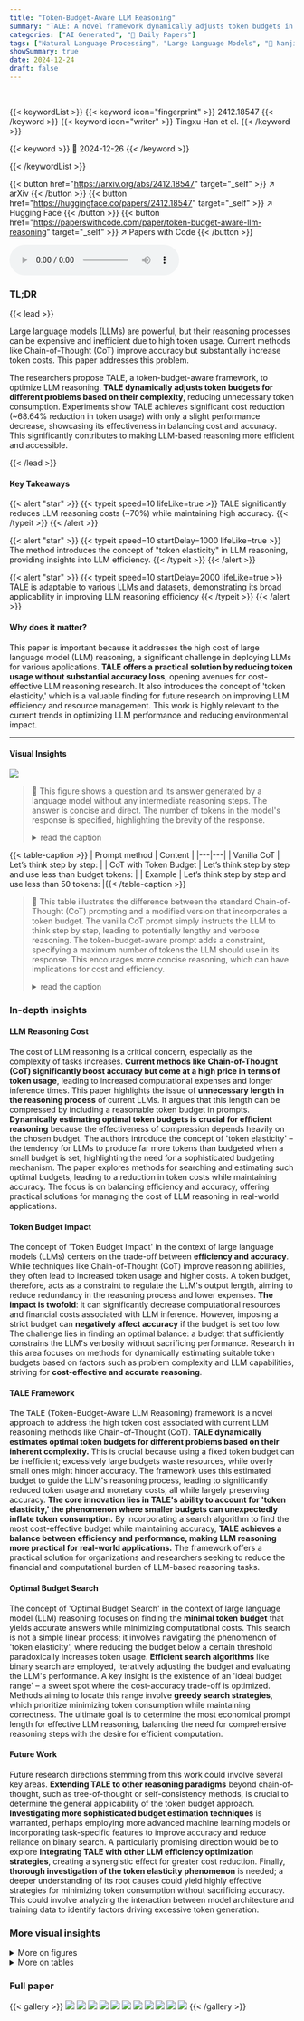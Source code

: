 ```yaml
---
title: "Token-Budget-Aware LLM Reasoning"
summary: "TALE: A novel framework dynamically adjusts token budgets in LLM reasoning prompts, slashing costs by ~70% with minimal accuracy loss."
categories: ["AI Generated", "🤗 Daily Papers"]
tags: ["Natural Language Processing", "Large Language Models", "🏢 Nanjing University",]
showSummary: true
date: 2024-12-24
draft: false
---
```


<br>

{{< keywordList >}}
{{< keyword icon="fingerprint" >}} 2412.18547 {{< /keyword >}}
{{< keyword icon="writer" >}} Tingxu Han et el. {{< /keyword >}}
 
{{< keyword >}} 🤗 2024-12-26 {{< /keyword >}}
 
{{< /keywordList >}}

{{< button href="https://arxiv.org/abs/2412.18547" target="_self" >}}
↗ arXiv
{{< /button >}}
{{< button href="https://huggingface.co/papers/2412.18547" target="_self" >}}
↗ Hugging Face
{{< /button >}}
{{< button href="https://paperswithcode.com/paper/token-budget-aware-llm-reasoning" target="_self" >}}
↗ Papers with Code
{{< /button >}}



<audio controls>
    <source src="https://ai-paper-reviewer.com/2412.18547/podcast.wav" type="audio/wav">
    Your browser does not support the audio element.
</audio>


### TL;DR


{{< lead >}}

Large language models (LLMs) are powerful, but their reasoning processes can be expensive and inefficient due to high token usage. Current methods like Chain-of-Thought (CoT) improve accuracy but substantially increase token costs.  This paper addresses this problem. 



The researchers propose TALE, a token-budget-aware framework, to optimize LLM reasoning. **TALE dynamically adjusts token budgets for different problems based on their complexity**, reducing unnecessary token consumption.  Experiments show TALE achieves significant cost reduction (~68.64% reduction in token usage) with only a slight performance decrease, showcasing its effectiveness in balancing cost and accuracy. This significantly contributes to making LLM-based reasoning more efficient and accessible.

{{< /lead >}}


#### Key Takeaways

{{< alert "star" >}}
{{< typeit speed=10 lifeLike=true >}} TALE significantly reduces LLM reasoning costs (~70%) while maintaining high accuracy. {{< /typeit >}}
{{< /alert >}}

{{< alert "star" >}}
{{< typeit speed=10 startDelay=1000 lifeLike=true >}} The method introduces the concept of "token elasticity" in LLM reasoning, providing insights into LLM efficiency. {{< /typeit >}}
{{< /alert >}}

{{< alert "star" >}}
{{< typeit speed=10 startDelay=2000 lifeLike=true >}} TALE is adaptable to various LLMs and datasets, demonstrating its broad applicability in improving LLM reasoning efficiency {{< /typeit >}}
{{< /alert >}}

#### Why does it matter?
This paper is important because it addresses the high cost of large language model (LLM) reasoning, a significant challenge in deploying LLMs for various applications.  **TALE offers a practical solution by reducing token usage without substantial accuracy loss**, opening avenues for cost-effective LLM reasoning research.  It also introduces the concept of 'token elasticity,' which is a valuable finding for future research on improving LLM efficiency and resource management. This work is highly relevant to the current trends in optimizing LLM performance and reducing environmental impact.

------
#### Visual Insights



![](https://arxiv.org/html/2412.18547/x1.png)

> 🔼 This figure shows a question and its answer generated by a language model without any intermediate reasoning steps.  The answer is concise and direct. The number of tokens in the model's response is specified, highlighting the brevity of the response.
> <details>
> <summary>read the caption</summary>
> (a) Direct answering (15 output tokens).
> </details>





{{< table-caption >}}
| Prompt method | Content |
|---|---| 
| Vanilla CoT | Let’s think step by step: | 
| CoT with Token Budget | Let’s think step by step and use less than budget tokens: | 
| Example | Let’s think step by step and use less than 50 tokens: |{{< /table-caption >}}

> 🔼 This table illustrates the difference between the standard Chain-of-Thought (CoT) prompting and a modified version that incorporates a token budget. The vanilla CoT prompt simply instructs the LLM to think step by step, leading to potentially lengthy and verbose reasoning.  The token-budget-aware prompt adds a constraint, specifying a maximum number of tokens the LLM should use in its response. This encourages more concise reasoning, which can have implications for cost and efficiency.
> <details>
> <summary>read the caption</summary>
> Table 1: Illustrations of the vanilla CoT prompt and the token-budget-aware prompt.
> </details>





### In-depth insights


#### LLM Reasoning Cost
The cost of LLM reasoning is a critical concern, especially as the complexity of tasks increases.  **Current methods like Chain-of-Thought (CoT) significantly boost accuracy but come at a high price in terms of token usage**, leading to increased computational expenses and longer inference times.  This paper highlights the issue of **unnecessary length in the reasoning process** of current LLMs.  It argues that this length can be compressed by including a reasonable token budget in prompts.  **Dynamically estimating optimal token budgets is crucial for efficient reasoning** because the effectiveness of compression depends heavily on the chosen budget.  The authors introduce the concept of 'token elasticity' – the tendency for LLMs to produce far more tokens than budgeted when a small budget is set, highlighting the need for a sophisticated budgeting mechanism. The paper explores methods for searching and estimating such optimal budgets, leading to a reduction in token costs while maintaining accuracy.  The focus is on balancing efficiency and accuracy, offering practical solutions for managing the cost of LLM reasoning in real-world applications.

#### Token Budget Impact
The concept of 'Token Budget Impact' in the context of large language models (LLMs) centers on the trade-off between **efficiency and accuracy**.  While techniques like Chain-of-Thought (CoT) improve reasoning abilities, they often lead to increased token usage and higher costs.  A token budget, therefore, acts as a constraint to regulate the LLM's output length, aiming to reduce redundancy in the reasoning process and lower expenses.  **The impact is twofold**:  it can significantly decrease computational resources and financial costs associated with LLM inference.  However, imposing a strict budget can **negatively affect accuracy** if the budget is set too low.  The challenge lies in finding an optimal balance: a budget that sufficiently constrains the LLM's verbosity without sacrificing performance.  Research in this area focuses on methods for dynamically estimating suitable token budgets based on factors such as problem complexity and LLM capabilities, striving for **cost-effective and accurate reasoning**.

#### TALE Framework
The TALE (Token-Budget-Aware LLM Reasoning) framework is a novel approach to address the high token cost associated with current LLM reasoning methods like Chain-of-Thought (CoT).  **TALE dynamically estimates optimal token budgets for different problems based on their inherent complexity.** This is crucial because using a fixed token budget can be inefficient; excessively large budgets waste resources, while overly small ones might hinder accuracy.  The framework uses this estimated budget to guide the LLM's reasoning process, leading to significantly reduced token usage and monetary costs, all while largely preserving accuracy.  **The core innovation lies in TALE's ability to account for 'token elasticity,' the phenomenon where smaller budgets can unexpectedly inflate token consumption.**  By incorporating a search algorithm to find the most cost-effective budget while maintaining accuracy, **TALE achieves a balance between efficiency and performance, making LLM reasoning more practical for real-world applications.** The framework offers a practical solution for organizations and researchers seeking to reduce the financial and computational burden of LLM-based reasoning tasks.

#### Optimal Budget Search
The concept of 'Optimal Budget Search' in the context of large language model (LLM) reasoning focuses on finding the **minimal token budget** that yields accurate answers while minimizing computational costs.  This search is not a simple linear process; it involves navigating the phenomenon of 'token elasticity', where reducing the budget below a certain threshold paradoxically increases token usage.  **Efficient search algorithms** like binary search are employed, iteratively adjusting the budget and evaluating the LLM's performance. A key insight is the existence of an 'ideal budget range' – a sweet spot where the cost-accuracy trade-off is optimized.  Methods aiming to locate this range involve **greedy search strategies**, which prioritize minimizing token consumption while maintaining correctness.  The ultimate goal is to determine the most economical prompt length for effective LLM reasoning, balancing the need for comprehensive reasoning steps with the desire for efficient computation.

#### Future Work
Future research directions stemming from this work could involve several key areas.  **Extending TALE to other reasoning paradigms** beyond chain-of-thought, such as tree-of-thought or self-consistency methods, is crucial to determine the general applicability of the token budget approach.  **Investigating more sophisticated budget estimation techniques** is warranted, perhaps employing more advanced machine learning models or incorporating task-specific features to improve accuracy and reduce reliance on binary search.  A particularly promising direction would be to explore **integrating TALE with other LLM efficiency optimization strategies**, creating a synergistic effect for greater cost reduction.  Finally, **thorough investigation of the token elasticity phenomenon** is needed; a deeper understanding of its root causes could yield highly effective strategies for minimizing token consumption without sacrificing accuracy.  This could involve analyzing the interaction between model architecture and training data to identify factors driving excessive token generation.


### More visual insights

<details>
<summary>More on figures
</summary>


![](https://arxiv.org/html/2412.18547/x2.png)

> 🔼 This figure shows an example of a question being answered using the vanilla Chain-of-Thought (CoT) prompting method.  The question is a word problem about calculating the total time of someone's after-work activities. The response demonstrates the detailed, step-by-step reasoning process characteristic of vanilla CoT.  The caption indicates that this response used 258 tokens.
> <details>
> <summary>read the caption</summary>
> (b) Vanilla CoT (258 output tokens).
> </details>



![](https://arxiv.org/html/2412.18547/x3.png)

> 🔼 This figure shows an example of Chain-of-Thought (CoT) reasoning with an inappropriately small token budget (set to less than 10 tokens).  Despite the budget constraint, the LLM attempts to generate a detailed explanation, resulting in 157 output tokens. This highlights the 'Token Elasticity' phenomenon where a severely restrictive budget doesn't lead to proportionally shorter responses, instead often resulting in significantly longer outputs than with a more reasonable budget.
> <details>
> <summary>read the caption</summary>
> (c) CoT with an unreasonable budget (157 output tokens).
> </details>



![](https://arxiv.org/html/2412.18547/x4.png)

> 🔼 This figure shows an example of Chain-of-Thought (CoT) reasoning with a reasonable token budget of 50.  The question is about calculating the total hours of Peyton's after-work activities.  Unlike the vanilla CoT example that uses many tokens for detailed explanations, this CoT with a budget forces the LLM to be concise in its reasoning.  The result is a much shorter chain of thought with 86 output tokens, which is significantly less than the 258 tokens in the vanilla CoT example, while still producing the correct answer.
> <details>
> <summary>read the caption</summary>
> (d) CoT with an reasonable budget (86 output tokens).
> </details>



![](https://arxiv.org/html/2412.18547/x5.png)

> 🔼 This figure showcases various approaches to solving a math word problem using a large language model (LLM).  (a) shows a direct answer approach where the LLM attempts to directly answer the question without intermediate steps. (b) demonstrates the Chain-of-Thought (CoT) method where the LLM breaks down the problem into multiple steps, providing detailed reasoning for each step before arriving at a solution. (c) illustrates CoT with an unreasonable token budget, resulting in an overly long explanation despite the constraint. (d) exhibits CoT with a reasonable token budget; this approach leads to a more concise and effective solution while remaining within the specified token limit. This comparison emphasizes the trade-off between detail in reasoning and efficiency, highlighting how setting an appropriate token budget can improve LLM performance and resource usage.
> <details>
> <summary>read the caption</summary>
> Figure 1: Examples of different problem solving paradigms. The reasoning processes are highlighted.
> </details>



![](https://arxiv.org/html/2412.18547/x6.png)

> 🔼 This figure shows the results of a binary search for the optimal token budget using the GPT-40-mini language model. The x-axis represents the iteration number of the search, and the y-axis represents the token budget being tested at each iteration. Different colored lines represent different samples, showing how the search process varies depending on the specific question. The figure demonstrates the concept of 'token elasticity', where reducing the budget below a certain threshold can lead to an increase in the actual token usage.
> <details>
> <summary>read the caption</summary>
> (a) GPT-4o-mini budget search.
> </details>



![](https://arxiv.org/html/2412.18547/x7.png)

> 🔼 The figure shows the relationship between the searched token budget and the actual token cost during the budget search process using the GPT-40-mini language model.  The x-axis represents the iteration number of the binary search algorithm used to find the optimal token budget.  The y-axis represents the actual token cost incurred by the model for each searched budget.  Different colored lines represent different sample questions. The figure demonstrates that there exists a range of reasonable token budgets where the actual cost is significantly lower than when using budgets outside this range.  This illustrates the 'token elasticity' phenomenon observed by the authors, where excessively small budgets lead to unexpectedly high token usage.
> <details>
> <summary>read the caption</summary>
> (b) GPT-4o-mini token cost.
> </details>



![](https://arxiv.org/html/2412.18547/x8.png)

> 🔼 This figure shows the results of searching for the optimal token budget using the Yi-lightning language model. The x-axis represents the iteration number of the binary search algorithm used to find the optimal budget, and the y-axis shows the searched budget at each iteration. The plot visualizes the 'token elasticity' phenomenon, where initially decreasing the budget leads to a reduction in token cost, but further reductions beyond a certain point result in increased costs. Different colored lines represent different samples, showing variability in the optimal budget and its relationship to the token cost across different samples.
> <details>
> <summary>read the caption</summary>
> (c) Yi-lightning budget search.
> </details>



![](https://arxiv.org/html/2412.18547/x9.png)

> 🔼 The figure shows the token costs for different searched budgets during the budget search process using the Yi-lightning large language model.  The x-axis represents the iteration number of the budget search, and the y-axis represents the actual number of tokens used by the model. Different colored lines represent different samples, showcasing the variability in token costs across various search instances.  The plot illustrates the 'token elasticity' phenomenon where using an unreasonably small budget can result in a higher token cost than using a more reasonable budget, demonstrating that optimal budget selection significantly influences the cost-effectiveness of the process.
> <details>
> <summary>read the caption</summary>
> (d) Yi-lightning token cost.
> </details>



![](https://arxiv.org/html/2412.18547/x10.png)

> 🔼 This figure illustrates the concept of 'token elasticity' in large language models (LLMs).  The experiment systematically reduces the token budget provided to the LLM during a chain-of-thought (CoT) reasoning task. The x-axis represents the iterations of the budget reduction process, while the y-axis shows either the target budget (Figures 2a and 2c) or the actual number of tokens used by the LLM (Figures 2b and 2d).  Different colored lines represent different samples of the experiment. The figure shows that when the budget is set within a reasonable range, the LLM achieves a significant reduction in token usage. However, if the budget is set too low, the actual number of tokens used increases dramatically, exceeding the token usage when a larger budget was used. This demonstrates that there is an optimal range of token budgets for efficient LLM reasoning.
> <details>
> <summary>read the caption</summary>
> Figure 2: Token elasticity phenomenon. The x-axis denotes the budget search iteration. The y-axis denotes the searched budget (Figure 2a and Figure 2c) or the real token costs for each searched budget (Figure 2b and Figure 2d). Different colors denote different samples. The token cost is significantly lower in a reasonable token budget range. When the token budget is smaller than the reasonable range, the token cost gradually increases.
> </details>



![](https://arxiv.org/html/2412.18547/x11.png)

> 🔼 This figure demonstrates the impact of using an optimal token budget in Chain-of-Thought (CoT) prompting.  It compares the token costs of CoT reasoning using different budget values. The results show that using a carefully searched optimal budget significantly reduces token costs while maintaining similar accuracy.  The figure likely includes a graph displaying token costs across different budget levels, showing a minimum point representing the optimal budget.
> <details>
> <summary>read the caption</summary>
> Figure 3: The effects of optimal searched budget. CoT with our optimal searched budget reduces the token costs significantly without influencing the accuracy.
> </details>



![](https://arxiv.org/html/2412.18547/x12.png)

> 🔼 The figure illustrates the process of TALE (Token-Budget-Aware LLM Reasoning).  First, a question is inputted. TALE then uses a budget estimator to predict the optimal number of tokens for the LLM's response. This estimated token budget is incorporated into a modified prompt that includes both the original question and the budget constraint.  The augmented prompt is fed into the large language model (LLM), which generates a response that ideally stays within the specified token budget.
> <details>
> <summary>read the caption</summary>
> Figure 4: The workflow of TALE. Given a question, TALE first estimates the token budget using a budget estimator. It then crafts a token-budget-aware prompt by combining the question with the estimated budget. Finally, the prompt is input to the LLM to generate the answer as the final output.
> </details>



![](https://arxiv.org/html/2412.18547/x13.png)

> 🔼 This figure shows the prompt used for the zero-shot budget estimation method in the TALE framework.  The prompt instructs the large language model (LLM) to analyze a given question and estimate the minimum number of tokens needed to generate a complete and accurate response. The response format is specified as [[budget]], which ensures a consistent numerical output for processing.
> <details>
> <summary>read the caption</summary>
> Figure 5: The prompt for zero-shot estimator.
> </details>



![](https://arxiv.org/html/2412.18547/x14.png)

> 🔼 This figure shows the instruction prompt used to format the large language model's (LLM) output when answering multiple-choice questions.  The prompt ensures that the LLM's response is in a standardized format for easier evaluation, making the output directly comparable between different questions and models.  The standardized format requests a response in the format `[[choice]]`, where `choice` is replaced with the letter corresponding to the selected answer (e.g., [[A]]).
> <details>
> <summary>read the caption</summary>
> Figure 6: The instruction prompt used to format the LLM output on multiple-choice questions.
> </details>



![](https://arxiv.org/html/2412.18547/x15.png)

> 🔼 This figure shows an example of a question being answered using different methods. (a) demonstrates a concise, direct answer generated by the model, using only 10 output tokens.  This showcases a minimal response that directly answers the question without any intermediate reasoning steps. It highlights the trade-off between token usage and response detail.
> <details>
> <summary>read the caption</summary>
> (a) Direct answering (10 output tokens).
> </details>



</details>




<details>
<summary>More on tables
</summary>


{{< table-caption >}}
| Dataset | Directly Answering |  |  | Vanilla CoT |  |  | TALE (Ours) |  |  |
|---|---|---|---|---|---|---|---|---|---| 
|  | ACC ↑ | Output Tokens ↓ | Expense ↓ | ACC ↑ | Output Tokens ↓ | Expense ↓ | ACC ↑ | Output Tokens ↓ | Expense ↓ |
|---|---|---|---|---|---|---|---|---|---| 
| GSM8K | 28.29% | 12.46 | 39.43 | 81.35% | 318.10 | 541.09 | 84.46% | 77.26 | 279.84 |
| GSM8K-Zero | 97.21% | 18.85 | 91.69 | 99.50% | 252.96 | 886.79 | 98.72% | 22.67 | 276.12 |
| MathBench-Arithmetic | 59.67% | 41.10 | 9.78 | 75.00% | 313.51 | 78.58 | 73.67% | 39.60 | 18.62 |
| MathBench-Middle | 33.33% | 5.00 | 3.58 | 84.67% | 553.93 | 68.22 | 79.33% | 238.14 | 42.95 |
| MathBench-High | 51.33% | 5.00 | 4.07 | 84.00% | 653.24 | 82.44 | 80.00% | 254.82 | 47.61 |
| MathBench-College | 44.00% | 5.00 | 3.68 | 78.00% | 675.78 | 81.56 | 70.00% | 259.85 | 45.60 |
| Average | 52.31% | 14.57 | 25.37 | 83.75% | 461.25 | 289.78 | 81.03% | 148.72 | 118.46 |{{< /table-caption >}}
> 🔼 Table 2 presents a comparative analysis of three different prompt engineering methods: Directly Answering (no reasoning), Vanilla CoT (Chain-of-Thought with no budget constraint), and TALE (Token-Budget-Aware LLM Reasoning using a zero-shot estimator).  The evaluation uses the GPT-40-mini language model.  Key metrics include accuracy (ACC), average output token cost, and average expense per query. TALE demonstrates a balance between accuracy and efficiency, maintaining competitive accuracy with significantly reduced token costs and expenses compared to Vanilla CoT, while outperforming Directly Answering.
> <details>
> <summary>read the caption</summary>
> Table 2: Comparison of TALE (Zero-shot Estimator Version) and other prompt engineering methods. “Directly Answering” means prompting LLM without any reasoning process. “Vanilla CoT” means the vanilla CoT prompting with budget. The model used in our evaluation is GPT-4o-mini OpenAI (2024a). Observe that TALE achieves an average accuracy (ACC) of 80.22%, with an average output token cost of 138.53 and an average expense of 118.46. TALE reduces output token costs by 67%, lowers expenses by 59%, and maintains competitive performance compared to the vanilla CoT approach. ACC ↑↑\uparrow↑, Output Tokens ↓↓\downarrow↓, Expense (10−5⁢$superscript105currency-dollar10^{-5}\$10 start_POSTSUPERSCRIPT - 5 end_POSTSUPERSCRIPT $ / sample) ↓↓\downarrow↓.
> </details>

{{< table-caption >}}
| LLM | Directly Answering |  |  | Vanilla CoT |  |  | TALE (Ours) |  |  |
|---|---|---|---|---|---|---|---|---|---| 
|  | ACC ↑ | Output Tokens ↓ | Expense ↓ | ACC ↑ | Output Tokens ↓ | Expense ↓ | ACC ↑ | Output Tokens ↓ | Expense ↓ |
| Yi-lightning | 66.67% | 80.01 | 3.09 | 79.33% | 998.10 | 21.55 | 76.67% | 373.52 | 17.25 |
| GPT-4o-mini | 44.00% | 5.00 | 3.68 | 78.00% | 675.78 | 81.56 | 70.00% | 259.85 | 45.60 |
| GPT-4o | 57.33% | 5.00 | 61.34 | 84.00% | 602.29 | 1359.42 | 80.00% | 181.61 | 759.95 |{{< /table-caption >}}
> 🔼 Table 3 presents a comparison of the performance of the TALE model (using the zero-shot estimator) across three different large language models (LLMs): Yi-lightning, GPT-40-mini, and GPT-40.  The evaluation focuses on the MathBench-College dataset, measuring accuracy (ACC), the number of output tokens generated, and the computational expense (cost) of using each LLM.  The table highlights the model's ability to generalize well across different LLMs while maintaining efficiency by reducing the number of tokens and computational cost.
> <details>
> <summary>read the caption</summary>
> Table 3: The generalization of TALE (Zero-shot Estimator Version) across different LLMs. Yi-lightning Wake et al. (2024), GPT-4o-mini OpenAI (2024a) and GPT-4o OpenAI (2024b) are taken into consideration. We conduct the evaluation on MathBench-College. ACC ↑↑\uparrow↑, Output Tokens ↓↓\downarrow↓, Expense (10−5⁢$superscript105currency-dollar10^{-5}\$10 start_POSTSUPERSCRIPT - 5 end_POSTSUPERSCRIPT $ / sample) ↓↓\downarrow↓.
> </details>

</details>




### Full paper

{{< gallery >}}
<img src="https://ai-paper-reviewer.com/2412.18547/1.png" class="grid-w50 md:grid-w33 xl:grid-w25" />
<img src="https://ai-paper-reviewer.com/2412.18547/2.png" class="grid-w50 md:grid-w33 xl:grid-w25" />
<img src="https://ai-paper-reviewer.com/2412.18547/3.png" class="grid-w50 md:grid-w33 xl:grid-w25" />
<img src="https://ai-paper-reviewer.com/2412.18547/4.png" class="grid-w50 md:grid-w33 xl:grid-w25" />
<img src="https://ai-paper-reviewer.com/2412.18547/5.png" class="grid-w50 md:grid-w33 xl:grid-w25" />
<img src="https://ai-paper-reviewer.com/2412.18547/6.png" class="grid-w50 md:grid-w33 xl:grid-w25" />
<img src="https://ai-paper-reviewer.com/2412.18547/7.png" class="grid-w50 md:grid-w33 xl:grid-w25" />
<img src="https://ai-paper-reviewer.com/2412.18547/8.png" class="grid-w50 md:grid-w33 xl:grid-w25" />
<img src="https://ai-paper-reviewer.com/2412.18547/9.png" class="grid-w50 md:grid-w33 xl:grid-w25" />
<img src="https://ai-paper-reviewer.com/2412.18547/10.png" class="grid-w50 md:grid-w33 xl:grid-w25" />
<img src="https://ai-paper-reviewer.com/2412.18547/11.png" class="grid-w50 md:grid-w33 xl:grid-w25" />
{{< /gallery >}}